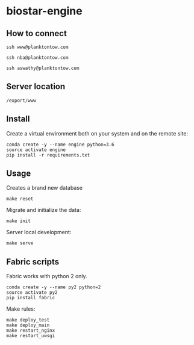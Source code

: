 # biostar-engine

## How to connect

    ssh www@planktontow.com
    
    ssh nba@planktontow.com
    
    ssh aswathy@planktontow.com
    
 
## Server location

    /export/www
    
## Install

Create a virtual environment both on your system and on the remote site:

    conda create -y --name engine python=3.6
    source activate engine
    pip install -r requirements.txt

## Usage

Creates a brand new database

    make reset 

Migrate and initialize the data:

    make init
   
Server local development:
   
    make serve

## Fabric scripts

Fabric works with python 2 only.
     
    conda create -y --name py2 python=2
    source activate py2
    pip install fabric
    
Make rules:
 
    make deploy_test
    make deploy_main
    make restart_nginx
    make restart_uwsgi
    
    
